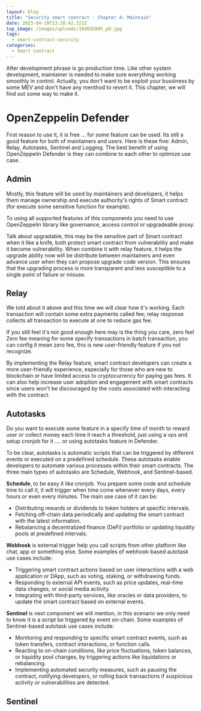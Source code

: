 ```yaml
---
layout: blog
title: "Security smart contract - Chapter 4: Maintain"
date: 2023-04-10T13:28:42.321Z
top_image: /images/uploads/104835805_p0.jpg
tags:
  - smart-contract-security
categories:
  - Smart contract
---
```

After development phrase is go production time. Like other system development, maintainer is needed to make sure everything working smoothly in control. Actually, you don't want to be exploit your bussiness by some MEV and don't have any menthod to revert it. This chapter, we will find out some way to make it.

<!-- more -->

# OpenZeppelin Defender

First reason to use it, it is free ... for some feature can be used. Its still a good feature for both of maintainers and users. Here is these five: Admin, Relay, Autotasks, Sentinel and Logging. The best benefit of using OpenZeppelin Defender is they can combine to each other to optimize use case.

## Admin

Mostly, this feature will be used by maintainers and developers, it helps them manage ownership and execute authority's rights of Smart contract (for execute some sensitive function for example).

To using all supported features of this components you need to use OpenZeppelin library like governance, access control or upgradeable proxy.

Talk about upgradable, this may be the sensitive part of Smart contract when it like a knife, both protect smart contract from vulnerability and make it become vulnerability. When combine it with relay feature, it helps the upgrade ability now will be distribute between maintainers and even advance user when they can propose upgrade code version. This ensures that the upgrading process is more transparent and less susceptible to a single point of failure or misuse.

## Relay

We told about it above and this time we will clear how it's working. Each transaction will contain some extra payments called fee; relay response collects all transaction to execute at one to reduce gas fee.

If you still feel it's not good enough here may is the thing you care, zero fee! Zero fee meaning for some specify transactions in batch transaction, you can config it mean zero fee, this is new user-friendly feature if you not recognize.

By implementing the Relay feature, smart contract developers can create a more user-friendly experience, especially for those who are new to blockchain or have limited access to cryptocurrency for paying gas fees. It can also help increase user adoption and engagement with smart contracts since users won't be discouraged by the costs associated with interacting with the  contract.

## Autotasks

Do you want to execute some feature in a specify time of month to reward user or collect money each time it reach a threshold, just using a vps and setup cronjob for it .... or using autotasks feature in Defender.

T﻿o be clear, autotasks is automatic scripts that can be triggered by different events or executed on a predefined schedule. These autotasks enable developers to automate various processes within their smart contracts. The three main types of autotasks are Schedule, Webhook, and Sentinel-based.

**Schedule**, to be easy it like cronjob. You prepare some code and schedule time to call it, it will trigger when time come whenever every days, every hours or even every minutes. The main use case of it can be:

* Distributing rewards or dividends to token holders at specific intervals.
* Fetching off-chain data periodically and updating the smart contract with the latest information.
* Rebalancing a decentralized finance (DeFi) portfolio or updating liquidity pools at predefined intervals.

**Webhook** is external trigger help you call scripts from other platform like chat, app or something else. Some examples of webhook-based autotask use cases include:

* Triggering smart contract actions based on user interactions with a web application or DApp, such as voting, staking, or withdrawing funds.
* Responding to external API events, such as price updates, real-time data changes, or social media activity.
* Integrating with third-party services, like oracles or data providers, to update the smart contract based on external events.

**Sentinel** is next component we will mention, in this scenario we only need to know it is a script be triggered by event on-chain. Some examples of Sentinel-based autotask use cases include:

* Monitoring and responding to specific smart contract events, such as token transfers, contract interactions, or function calls.
* Reacting to on-chain conditions, like price fluctuations, token balances, or liquidity pool changes, by triggering actions like liquidations or rebalancing.
* Implementing automated security measures, such as pausing the contract, notifying developers, or rolling back transactions if suspicious activity or vulnerabilities are detected.

## Sentinel
